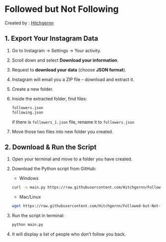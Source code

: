 # Followed but Not Following  

Created by : [Hitchgernn](https://www.instagram.com/hitchgernn)
## 1. Export Your Instagram Data
1. Go to Instagram → Settings → Your activity.
2. Scroll down and select **Download your information**.
3. Request to **download your data** (choose **JSON format**).
4. Instagram will email you a ZIP file – download and extract it.
5. Create a new folder.
6. Inside the extracted folder, find files:

   ```sh
   followers.json
   following.json
   ```
   if there is `followers_1.json` file, rename it to `followers.json`
7. Move those two files into new folder you created.

## 2. Download & Run the Script
1. Open your terminal and move to a folder you have created.
2. Download the Python script from GitHub:
   - Windows

   ```sh
   curl -o main.py https://raw.githubusercontent.com/Hitchgernn/Followed-but-Not-Following/main/main.py
   ```
   - Mac/Linux

   ```sh
   wget https://raw.githubusercontent.com/Hitchgernn/Followed-but-Not-Following/main/main.py
   ```
3. Run the script in terminal:

   ```sh
   python main.py
   ```
4. It will display a list of people who don’t follow you back.


